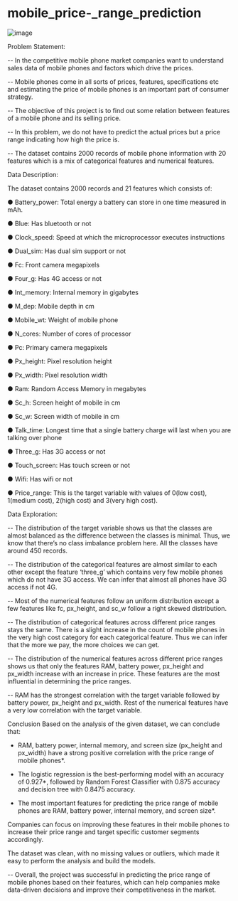 # mobile_price-_range_prediction
![image](https://github.com/Mangesh1998/mobile_price-_range_prediction/assets/122073772/dcb47e88-6de3-4937-a603-aa2e908c74dc)

Problem Statement:

-- In the competitive mobile phone market companies want to understand sales data of mobile phones and factors which drive the prices. 

-- Mobile phones come in all sorts of prices, features, specifications etc and estimating the price of mobile phones is an important part of consumer strategy.

-- The objective of this project is to find out some relation between features of a mobile phone and its selling price. 

-- In this problem, we do not have to predict the actual prices but a price range indicating how high the price is. 

-- The dataset contains 2000 records of mobile phone information with 20 features which is a mix of categorical features and numerical features.

Data Description:

The dataset contains 2000 records and 21 features which consists of:

● Battery_power: Total energy a battery can store in one time measured in mAh.

● Blue: Has bluetooth or not

● Clock_speed: Speed at which the microprocessor executes instructions

● Dual_sim: Has dual sim support or not

● Fc: Front camera megapixels

● Four_g: Has 4G access or not

● Int_memory: Internal memory in gigabytes

● M_dep: Mobile depth in cm

● Mobile_wt: Weight of mobile phone

● N_cores: Number of cores of processor

● Pc: Primary camera megapixels

● Px_height: Pixel resolution height

● Px_width: Pixel resolution width

● Ram: Random Access Memory in megabytes

● Sc_h: Screen height of mobile in cm

● Sc_w: Screen width of mobile in cm

● Talk_time: Longest time that a single battery charge will last when you are talking over phone

● Three_g: Has 3G access or not

● Touch_screen: Has touch screen or not

● Wifi: Has wifi or not

● Price_range: This is the target variable with values of 0(low cost), 1(medium cost), 2(high cost) and 3(very high cost).


Data Exploration:

-- The distribution of the target variable shows us that the classes are almost balanced as the difference between the classes is minimal. 
Thus, we know that there’s no class imbalance problem here. All the classes have around 450 records.

-- The distribution of the categorical features are almost similar to each other except the feature ‘three_g’ which contains very few mobile phones which do not have 3G access. 
We can infer that almost all phones have 3G access if not 4G.

-- Most of the numerical features follow an uniform distribution except a few features like fc, px_height, and sc_w follow a right skewed distribution.

-- The distribution of categorical features across different price ranges stays the same. There is a slight increase in the count of mobile phones in the very high cost category for each categorical feature. 
Thus we can infer that the more we pay, the more choices we can get.

-- The distribution of the numerical features across different price ranges shows us that only the features RAM, battery power, px_height and px_width increase with an increase in price. 
These features are the most influential in determining the price ranges.

-- RAM has the strongest correlation with the target variable followed by battery power, px_height and px_width. 
Rest of the numerical features have a very low correlation with the target variable.

Conclusion
Based on the analysis of the given dataset, we can conclude that:

* RAM, battery power, internal memory, and screen size (px_height and px_width) have a strong positive correlation with the price range of mobile phones*.

* The logistic regression is the best-performing model with an accuracy of 0.927*, followed by Random Forest Classifier with 0.875 accuracy and decision tree with 0.8475 accuracy.

* The most important features for predicting the price range of mobile phones are RAM, battery power, internal memory, and screen size*.

Companies can focus on improving these features in their mobile phones to increase their price range and target specific customer segments accordingly.

The dataset was clean, with no missing values or outliers, which made it easy to perform the analysis and build the models.

-- Overall, the project was successful in predicting the price range of mobile phones based on their features, 
which can help companies make data-driven decisions and improve their competitiveness in the market.

